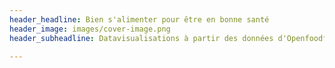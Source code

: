 ```yaml
---
header_headline: Bien s'alimenter pour être en bonne santé
header_image: images/cover-image.png
header_subheadline: Datavisualisations à partir des données d'Openfoodfacts 
 
---
```

